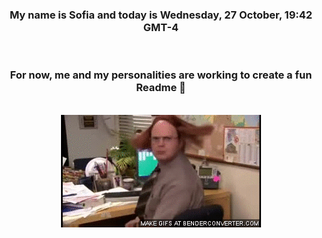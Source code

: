 


<div align="center">
<h3 >My name is Sofia and today is Wednesday, 27 October, 19:42 GMT-4</h3><br>
<h3 >For now, me and my personalities are working to create a fun Readme 👋
</h3><br>
<img src='img/dwight.gif' alt='working...'/>
</div>
